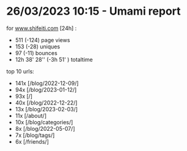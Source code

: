 # 26/03/2023 10:15 - Umami report
for www.shifeiti.com [24h] :

 - 511 (-124) page views
 - 153 (-28) uniques
 - 97 (-11) bounces
 - 12h 38' 28'' (-3h 51' ) totaltime


top 10 urls:
 - 141x [/blog/2022-12-09/]
 - 94x [/blog/2023-01-12/]
 - 93x [/]
 - 40x [/blog/2022-12-22/]
 - 13x [/blog/2023-02-03/]
 - 11x [/about/]
 - 10x [/blog/categories/]
 - 8x [/blog/2022-05-07/]
 - 7x [/blog/tags/]
 - 6x [/friends/]


